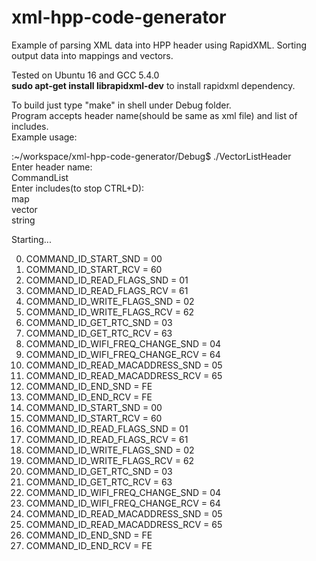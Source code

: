 # xml-hpp-code-generator
Example of parsing XML data into HPP header using RapidXML. Sorting output data into mappings and vectors.

Tested on Ubuntu 16 and GCC 5.4.0  
**sudo apt-get install librapidxml-dev** to install rapidxml dependency.

To build just type "make" in shell under Debug folder.  
Program accepts header name(should be same as xml file) and list of includes.  
Example usage:  
  
:~/workspace/xml-hpp-code-generator/Debug$ ./VectorListHeader   
Enter header name:  
CommandList      
Enter includes(to stop CTRL+D):  
map  
vector  
string  
  
Starting...  

0) COMMAND_ID_START_SND = 00
1) COMMAND_ID_START_RCV = 60
2) COMMAND_ID_READ_FLAGS_SND = 01
3) COMMAND_ID_READ_FLAGS_RCV = 61
4) COMMAND_ID_WRITE_FLAGS_SND = 02
5) COMMAND_ID_WRITE_FLAGS_RCV = 62
6) COMMAND_ID_GET_RTC_SND = 03
7) COMMAND_ID_GET_RTC_RCV = 63
8) COMMAND_ID_WIFI_FREQ_CHANGE_SND = 04
9) COMMAND_ID_WIFI_FREQ_CHANGE_RCV = 64
10) COMMAND_ID_READ_MACADDRESS_SND = 05
11) COMMAND_ID_READ_MACADDRESS_RCV = 65
12) COMMAND_ID_END_SND = FE
13) COMMAND_ID_END_RCV = FE
0) COMMAND_ID_START_SND = 00
1) COMMAND_ID_START_RCV = 60
2) COMMAND_ID_READ_FLAGS_SND = 01
3) COMMAND_ID_READ_FLAGS_RCV = 61
4) COMMAND_ID_WRITE_FLAGS_SND = 02
5) COMMAND_ID_WRITE_FLAGS_RCV = 62
6) COMMAND_ID_GET_RTC_SND = 03
7) COMMAND_ID_GET_RTC_RCV = 63
8) COMMAND_ID_WIFI_FREQ_CHANGE_SND = 04
9) COMMAND_ID_WIFI_FREQ_CHANGE_RCV = 64
10) COMMAND_ID_READ_MACADDRESS_SND = 05
11) COMMAND_ID_READ_MACADDRESS_RCV = 65
12) COMMAND_ID_END_SND = FE
13) COMMAND_ID_END_RCV = FE
